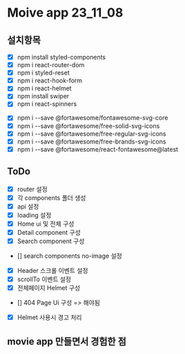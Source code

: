 # Moive app 23_11_08

## 설치항목

- [x] npm install styled-components
- [x] npm i react-router-dom
- [x] npm i styled-reset
- [x] npm i react-hook-form <!--form 관련-->
- [x] npm i react-helmet <!--타이틀 관련-->
- [x] npm install swiper
- [x] npm i react-spinners

<!-- fontawesome -->

- [x] npm i --save @fortawesome/fontawesome-svg-core
- [x] npm i --save @fortawesome/free-solid-svg-icons
- [x] npm i --save @fortawesome/free-regular-svg-icons
- [x] npm i --save @fortawesome/free-brands-svg-icons
- [x] npm i --save @fortawesome/react-fontawesome@latest

## ToDo

- [x] router 설정
- [x] 각 components 폴더 생성
- [x] api 설정
- [x] loading 설정
- [x] Home ui 및 전체 구성
- [x] Detail component 구성
- [x] Search component 구성
- [] search components no-image 설정
- [x] Header 스크롤 이벤트 설정
- [x] scrollTo 이벤트 설정
- [x] 전체페이지 Helmet 구성
- [] 404 Page Ui 구성 => 해야됨
- [x] Helmet 사용시 경고 처리

## movie app 만들면서 경험한 점


